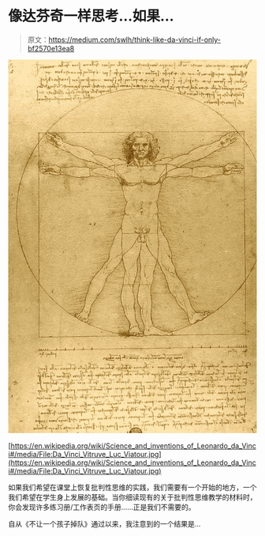 # 像达芬奇一样思考…如果…

> 原文：<https://medium.com/swlh/think-like-da-vinci-if-only-bf2570e13ea8>

![](img/a35e2118a44e29f0690775a7fb4facda.png)

[https://en.wikipedia.org/wiki/Science_and_inventions_of_Leonardo_da_Vinci#/media/File:Da_Vinci_Vitruve_Luc_Viatour.jpg](https://en.wikipedia.org/wiki/Science_and_inventions_of_Leonardo_da_Vinci#/media/File:Da_Vinci_Vitruve_Luc_Viatour.jpg)

如果我们希望在课堂上恢复批判性思维的实践，我们需要有一个开始的地方，一个我们希望在学生身上发展的基础。当你细读现有的关于批判性思维教学的材料时，你会发现许多练习册/工作表页的手册……正是我们不需要的。

自从《不让一个孩子掉队》通过以来，我注意到的一个结果是…